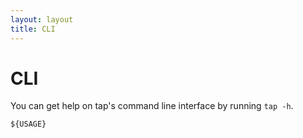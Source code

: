 ```yaml
---
layout: layout
title: CLI
---
```


# CLI

You can get help on tap's command line interface by running `tap -h`.

```
${USAGE}
```
